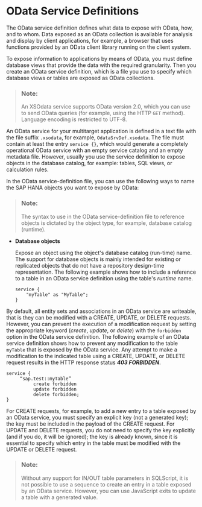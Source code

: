 <!-- loiob8900dfa26ea48bd9a6596612ac122ad -->

# OData Service Definitions

The OData service definition defines what data to expose with OData, how, and to whom. Data exposed as an OData collection is available for analysis and display by client applications, for example, a browser that uses functions provided by an OData client library running on the client system.

To expose information to applications by means of OData, you must define database views that provide the data with the required granularity. Then you create an OData service definition, which is a file you use to specify which database views or tables are exposed as OData collections.

> ### Note:  
> An XSOdata service supports OData version 2.0, which you can use to send OData queries \(for example, using the HTTP `GET` method\). Language encoding is restricted to UTF-8.

An OData service for your multitarget application is defined in a text file with the file suffix `.xsodata`, for example, `OdataSrvDef.xsodata`. The file must contain at least the entry `service {}`, which would generate a completely operational OData service with an empty service catalog and an empty metadata file. However, usually you use the service definition to expose objects in the database catalog, for example: tables, SQL views, or calculation rules.

In the OData service-definition file, you can use the following ways to name the SAP HANA objects you want to expose by OData:

> ### Note:  
> The syntax to use in the OData service-definition file to reference objects is dictated by the object type, for example, database catalog \(runtime\).

-   **Database objects**

    Expose an object using the object's database catalog \(run-time\) name. The support for database objects is mainly intended for existing or replicated objects that do not have a repository design-time representation. The following example shows how to include a reference to a table in an OData service definition using the table's *runtime* name.

    ```
    service {
        "myTable" as "MyTable";
    }
    ```


By default, all entity sets and associations in an OData service are writeable, that is they can be modified with a CREATE, UPDATE, or DELETE requests. However, you can prevent the execution of a modification request by setting the appropriate keyword \(*create*, *update*, or *delete*\) with the `forbidden` option in the OData service definition. The following example of an OData service definition shows how to prevent any modification to the table `myTable` that is exposed by the OData service. Any attempt to make a modification to the indicated table using a CREATE, UPDATE, or DELETE request results in the HTTP response status ***403 FORBIDDEN***.

```
service {
     “sap.test::myTable”
          create forbidden
          update forbidden
          delete forbidden;
}

```

For CREATE requests, for example, to add a new entry to a table exposed by an OData service, you must specify an explicit key \(not a generated key\); the key must be included in the payload of the CREATE request. For UPDATE and DELETE requests, you do not need to specify the key explicitly \(and if you do, it will be ignored\); the key is already known, since it is essential to specify which entry in the table must be modified with the UPDATE or DELETE request.

> ### Note:  
> Without any support for IN/OUT table parameters in SQLScript, it is not possible to use a sequence to create an entry in a table exposed by an OData service. However, you can use JavaScript exits to update a table with a generated value.

